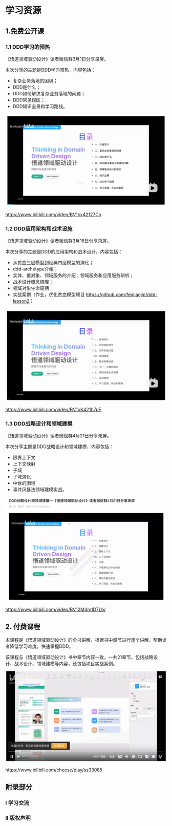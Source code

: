 # 学习资源

## 1.免费公开课

### 1.1 DDD学习的预热

《悟道领域驱动设计》读者微信群3月1日分享录屏。

本次分享的主题是DDD学习预热，内容包括：
- 复杂业务落地的困境；
- DDD是什么；
- DDD如何解决复杂业务落地的问题；
- DDD常见误区；
- DDD知识全景和学习路线。

![v0301-b.png](/images/0/v0301-b.png)

https://www.bilibili.com/video/BV1kx42127Co

### 1.2 DDD应用架构和战术设施

《悟道领域驱动设计》读者微信群3月16日分享录屏。

本次分享的主题是DDD的应用架构和战术设计，内容包括：
- 从贫血三层模型到经典四层模型的演化；
- ddd-archetype介绍；
- 实体、值对象、领域服务的介绍；领域服务和应用服务辨析；
- 战术设计概念梳理；
- 领域对象生命周期
- 实战案例（作业，优化贫血模型项目 https://github.com/feiniaojin/ddd-lesson2 ）

![v0316-b.png](/images/0/v0316-b.png)

https://www.bilibili.com/video/BV1oK421h7pF

### 1.3 DDD战略设计和领域建模

《悟道领域驱动设计》读者微信群4月21日分享录屏。

本次分享主题是DDD战略设计和领域建模，内容包括：
- 限界上下文
- 上下文映射
- 子域
- 子域演化
- 中台的困境
- 事件风暴法领域建模实战。

![v0421-b.png](/images/0/v0421-b.png)

https://www.bilibili.com/video/BV12M4m1D7Lb/

## 2. 付费课程

本课程是《悟道领域驱动设计》的全书讲解，根据书中章节进行逐个讲解，帮助读者降低学习难度，快速掌握DDD。

该课程与《悟道领域驱动设计》书中章节内容一致，一共21章节，包括战略设计、战术设计、领域建模等内容，还包括项目实战案例。

![ss33085-b](/images/0/ss33085-b.png)

https://www.bilibili.com/cheese/play/ss33085

## 附录部分

### Ⅰ 学习交流
<!--@include: contact.md-->

### Ⅱ 版权声明
<!--@include: copyright-notice.md-->





